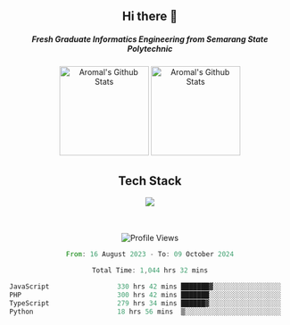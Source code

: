 <div align="center">
  <h2>Hi there 👋</h2>

  <h5>Fresh Graduate Informatics Engineering from Semarang State Polytechnic</h5>

  <img
    height="160"
    alt="Aromal's Github Stats"
    src="https://github-readme-stats.vercel.app/api?username=dafariski77&show_icons=true&theme=tokyonight&count_private=true"
  />
  <img
    alt="Aromal's Github Stats"
    height="160"
    src="https://github-readme-stats.vercel.app/api/top-langs/?username=dafariski77&layout=compact&theme=tokyonight"
  />

  <h2>Tech Stack</h2>
  <a href="https://skillicons.dev">
    <img src="https://skillicons.dev/icons?i=express,nextjs,laravel,mysql,prisma,docker,git,gcp,tailwind&perline=14" />
  </a>

  <br /><br />
  <img src="https://komarev.com/ghpvc/?username=dafariski77&abbreviated=true" alt="Profile Views">
    
  <!--START_SECTION:waka-->

```rust
From: 16 August 2023 - To: 09 October 2024

Total Time: 1,044 hrs 32 mins

JavaScript                 330 hrs 42 mins ███████▓░░░░░░░░░░░░░░░░░   31.27 %
PHP                        300 hrs 42 mins ███████░░░░░░░░░░░░░░░░░░   28.44 %
TypeScript                 279 hrs 34 mins ██████▓░░░░░░░░░░░░░░░░░░   26.44 %
Python                     18 hrs 56 mins  ▒░░░░░░░░░░░░░░░░░░░░░░░░   01.79 %
```

<!--END_SECTION:waka-->
</div>
